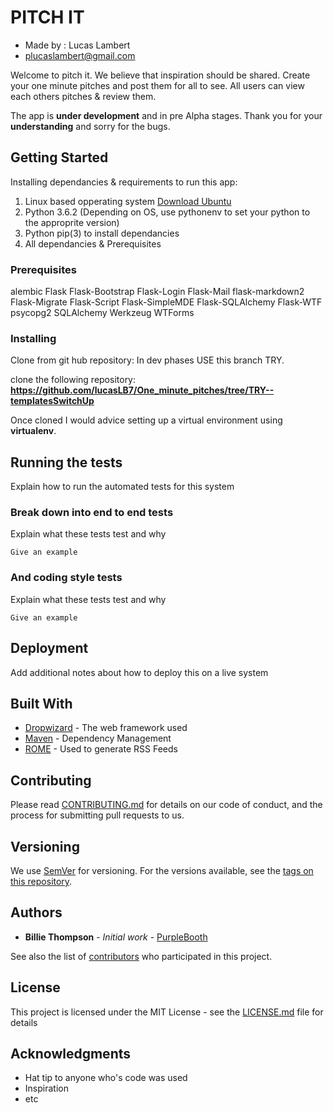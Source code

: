 # PITCH IT
- Made by : Lucas Lambert
- plucaslambert@gmail.com

Welcome to pitch it. We believe that inspiration should be shared. 
Create your one minute pitches and post them for all to see. 
All users can view each others pitches & review them.

The app is **under development** and in pre Alpha stages. Thank you for your **understanding** and sorry for the bugs. 


## Getting Started

Installing dependancies & requirements to run this app:

1. Linux based opperating system [Download Ubuntu](https://www.ubuntu.com/)
2. Python 3.6.2 (Depending on OS, use pythonenv to set your python to the approprite version)
3. Python pip(3) to install dependancies
4. All dependancies & Prerequisites

### Prerequisites

alembic
Flask
Flask-Bootstrap
Flask-Login
Flask-Mail
flask-markdown2
Flask-Migrate
Flask-Script
Flask-SimpleMDE
Flask-SQLAlchemy
Flask-WTF
psycopg2
SQLAlchemy
Werkzeug
WTForms




### Installing

Clone from git hub repository:
In dev phases USE this branch TRY.

clone the following repository: **https://github.com/lucasLB7/One_minute_pitches/tree/TRY--templatesSwitchUp**

Once cloned I would advice setting up a virtual environment using **virtualenv**.

## Running the tests

Explain how to run the automated tests for this system

### Break down into end to end tests

Explain what these tests test and why

```
Give an example
```

### And coding style tests

Explain what these tests test and why

```
Give an example
```

## Deployment

Add additional notes about how to deploy this on a live system

## Built With

* [Dropwizard](http://www.dropwizard.io/1.0.2/docs/) - The web framework used
* [Maven](https://maven.apache.org/) - Dependency Management
* [ROME](https://rometools.github.io/rome/) - Used to generate RSS Feeds

## Contributing

Please read [CONTRIBUTING.md](https://gist.github.com/PurpleBooth/b24679402957c63ec426) for details on our code of conduct, and the process for submitting pull requests to us.

## Versioning

We use [SemVer](http://semver.org/) for versioning. For the versions available, see the [tags on this repository](https://github.com/your/project/tags). 

## Authors

* **Billie Thompson** - *Initial work* - [PurpleBooth](https://github.com/PurpleBooth)

See also the list of [contributors](https://github.com/your/project/contributors) who participated in this project.

## License

This project is licensed under the MIT License - see the [LICENSE.md](LICENSE.md) file for details

## Acknowledgments

* Hat tip to anyone who's code was used
* Inspiration
* etc
